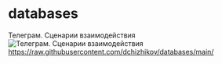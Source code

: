 # databases
Телеграм. Сценарии взаимодействия
![Телеграм. Сценарии взаимодействия](https://raw.githubusercontent.com/dchizhikov/databases/main/docs/tg.png)
https://raw.githubusercontent.com/dchizhikov/databases/main/
